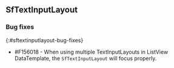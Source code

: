 ## SfTextInputLayout

### Bug fixes
{:#sftextinputlayout-bug-fixes}

* \#F156018 - When using multiple TextInputLayouts in ListView DataTemplate, the `SfTextInputLayout` will focus properly.
